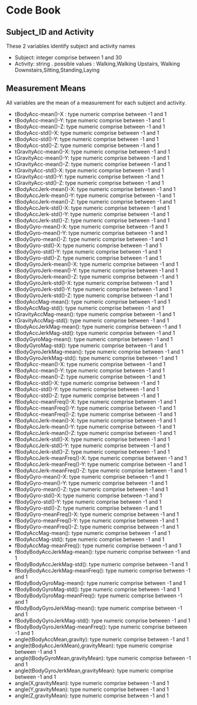 # Code Book

## Subject_ID and Activity

These 2 variables identify subject and activity names

 - Subject: integer comprise between 1 and 30
 - Activity: string . possible values : Walking,Walking Upstairs, Walking Downstairs,Sitting,Standing,Laying
 
## Measurement Means

All variables are the mean of a measurement for each subject and activity. 


  - tBodyAcc-mean()-X : type numeric comprise between  -1 and 1
  - tBodyAcc-mean()-Y: type numeric comprise between  -1 and 1
  - tBodyAcc-mean()-Z: type numeric comprise between  -1 and 1
  - tBodyAcc-std()-X: type numeric comprise between  -1 and 1
  - tBodyAcc-std()-Y: type numeric comprise between  -1 and 1
  - tBodyAcc-std()-Z: type numeric comprise between  -1 and 1
  - tGravityAcc-mean()-X: type numeric comprise between  -1 and 1
  - tGravityAcc-mean()-Y: type numeric comprise between  -1 and 1
  - tGravityAcc-mean()-Z: type numeric comprise between  -1 and 1
  - tGravityAcc-std()-X: type numeric comprise between  -1 and 1
  - tGravityAcc-std()-Y: type numeric comprise between  -1 and 1
  - tGravityAcc-std()-Z: type numeric comprise between  -1 and 1
  - tBodyAccJerk-mean()-X: type numeric comprise between  -1 and 1
  - tBodyAccJerk-mean()-Y: type numeric comprise between  -1 and 1
  - tBodyAccJerk-mean()-Z: type numeric comprise between  -1 and 1
  - tBodyAccJerk-std()-X: type numeric comprise between  -1 and 1
  - tBodyAccJerk-std()-Y: type numeric comprise between  -1 and 1
  - tBodyAccJerk-std()-Z: type numeric comprise between  -1 and 1
  - tBodyGyro-mean()-X: type numeric comprise between  -1 and 1
  - tBodyGyro-mean()-Y: type numeric comprise between  -1 and 1
  - tBodyGyro-mean()-Z: type numeric comprise between  -1 and 1
  - tBodyGyro-std()-X: type numeric comprise between  -1 and 1
  - tBodyGyro-std()-Y: type numeric comprise between  -1 and 1
  - tBodyGyro-std()-Z: type numeric comprise between  -1 and 1
  - tBodyGyroJerk-mean()-X: type numeric comprise between  -1 and 1
  - tBodyGyroJerk-mean()-Y: type numeric comprise between  -1 and 1
  - tBodyGyroJerk-mean()-Z: type numeric comprise between  -1 and 1
  - tBodyGyroJerk-std()-X: type numeric comprise between  -1 and 1
  - tBodyGyroJerk-std()-Y: type numeric comprise between  -1 and 1
  - tBodyGyroJerk-std()-Z: type numeric comprise between  -1 and 1
  - tBodyAccMag-mean(): type numeric comprise between  -1 and 1
  - tBodyAccMag-std(): type numeric comprise between  -1 and 1
  - tGravityAccMag-mean(): type numeric comprise between  -1 and 1
  - tGravityAccMag-std(): type numeric comprise between  -1 and 1
  - tBodyAccJerkMag-mean(): type numeric comprise between  -1 and 1
  - tBodyAccJerkMag-std(): type numeric comprise between  -1 and 1
  - tBodyGyroMag-mean(): type numeric comprise between  -1 and 1
  - tBodyGyroMag-std(): type numeric comprise between  -1 and 1
  - tBodyGyroJerkMag-mean(): type numeric comprise between  -1 and 1
  - tBodyGyroJerkMag-std(): type numeric comprise between  -1 and 1
  - fBodyAcc-mean()-X: type numeric comprise between  -1 and 1
  - fBodyAcc-mean()-Y: type numeric comprise between  -1 and 1
  - fBodyAcc-mean()-Z: type numeric comprise between  -1 and 1
  - fBodyAcc-std()-X: type numeric comprise between  -1 and 1
  - fBodyAcc-std()-Y: type numeric comprise between  -1 and 1
  - fBodyAcc-std()-Z: type numeric comprise between  -1 and 1
  - fBodyAcc-meanFreq()-X: type numeric comprise between  -1 and 1
  - fBodyAcc-meanFreq()-Y: type numeric comprise between  -1 and 1
  - fBodyAcc-meanFreq()-Z: type numeric comprise between  -1 and 1
  - fBodyAccJerk-mean()-X: type numeric comprise between  -1 and 1
  - fBodyAccJerk-mean()-Y: type numeric comprise between  -1 and 1
  - fBodyAccJerk-mean()-Z: type numeric comprise between  -1 and 1
  - fBodyAccJerk-std()-X: type numeric comprise between  -1 and 1
  - fBodyAccJerk-std()-Y: type numeric comprise between  -1 and 1
  - fBodyAccJerk-std()-Z: type numeric comprise between  -1 and 1
  - fBodyAccJerk-meanFreq()-X: type numeric comprise between  -1 and 1
  - fBodyAccJerk-meanFreq()-Y: type numeric comprise between  -1 and 1
  - fBodyAccJerk-meanFreq()-Z: type numeric comprise between  -1 and 1
  - fBodyGyro-mean()-X: type numeric comprise between  -1 and 1
  - fBodyGyro-mean()-Y: type numeric comprise between  -1 and 1
  - fBodyGyro-mean()-Z: type numeric comprise between  -1 and 1
  - fBodyGyro-std()-X: type numeric comprise between  -1 and 1
  - fBodyGyro-std()-Y: type numeric comprise between  -1 and 1
  - fBodyGyro-std()-Z: type numeric comprise between  -1 and 1
  - fBodyGyro-meanFreq()-X: type numeric comprise between  -1 and 1
  - fBodyGyro-meanFreq()-Y: type numeric comprise between  -1 and 1
  - fBodyGyro-meanFreq()-Z: type numeric comprise between  -1 and 1
  - fBodyAccMag-mean(): type numeric comprise between  -1 and 1
  - fBodyAccMag-std(): type numeric comprise between  -1 and 1
  - fBodyAccMag-meanFreq(): type numeric comprise between  -1 and 1
  - fBodyBodyAccJerkMag-mean(): type numeric comprise between  -1 and 1
  - fBodyBodyAccJerkMag-std(): type numeric comprise between  -1 and 1
  - fBodyBodyAccJerkMag-meanFreq(): type numeric comprise between  -1 and 1
  - fBodyBodyGyroMag-mean(): type numeric comprise between  -1 and 1
  - fBodyBodyGyroMag-std(): type numeric comprise between  -1 and 1
  - fBodyBodyGyroMag-meanFreq(): type numeric comprise between  -1 and 1
  - fBodyBodyGyroJerkMag-mean(): type numeric comprise between  -1 and 1
  - fBodyBodyGyroJerkMag-std(): type numeric comprise between  -1 and 1
  - fBodyBodyGyroJerkMag-meanFreq(): type numeric comprise between  -1 and 1
  - angle(tBodyAccMean,gravity): type numeric comprise between  -1 and 1
  - angle(tBodyAccJerkMean),gravityMean): type numeric comprise between  -1 and 1
  - angle(tBodyGyroMean,gravityMean): type numeric comprise between  -1 and 1
  - angle(tBodyGyroJerkMean,gravityMean): type numeric comprise between  -1 and 1
  - angle(X,gravityMean): type numeric comprise between  -1 and 1
  - angle(Y,gravityMean): type numeric comprise between  -1 and 1
  - angle(Z,gravityMean): type numeric comprise between  -1 and 1
